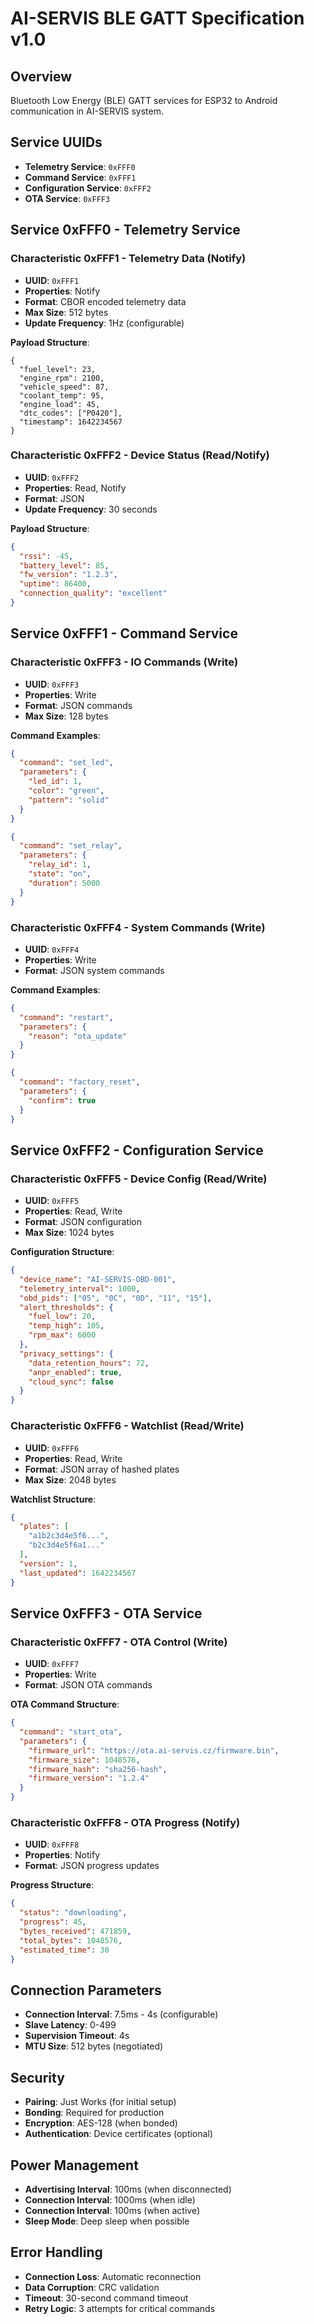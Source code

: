 # AI-SERVIS BLE GATT Specification v1.0

## Overview
Bluetooth Low Energy (BLE) GATT services for ESP32 to Android communication in AI-SERVIS system.

## Service UUIDs
- **Telemetry Service**: `0xFFF0`
- **Command Service**: `0xFFF1`
- **Configuration Service**: `0xFFF2`
- **OTA Service**: `0xFFF3`

## Service 0xFFF0 - Telemetry Service

### Characteristic 0xFFF1 - Telemetry Data (Notify)
- **UUID**: `0xFFF1`
- **Properties**: Notify
- **Format**: CBOR encoded telemetry data
- **Max Size**: 512 bytes
- **Update Frequency**: 1Hz (configurable)

**Payload Structure**:
```cbor
{
  "fuel_level": 23,
  "engine_rpm": 2100,
  "vehicle_speed": 87,
  "coolant_temp": 95,
  "engine_load": 45,
  "dtc_codes": ["P0420"],
  "timestamp": 1642234567
}
```

### Characteristic 0xFFF2 - Device Status (Read/Notify)
- **UUID**: `0xFFF2`
- **Properties**: Read, Notify
- **Format**: JSON
- **Update Frequency**: 30 seconds

**Payload Structure**:
```json
{
  "rssi": -45,
  "battery_level": 85,
  "fw_version": "1.2.3",
  "uptime": 86400,
  "connection_quality": "excellent"
}
```

## Service 0xFFF1 - Command Service

### Characteristic 0xFFF3 - IO Commands (Write)
- **UUID**: `0xFFF3`
- **Properties**: Write
- **Format**: JSON commands
- **Max Size**: 128 bytes

**Command Examples**:
```json
{
  "command": "set_led",
  "parameters": {
    "led_id": 1,
    "color": "green",
    "pattern": "solid"
  }
}
```

```json
{
  "command": "set_relay",
  "parameters": {
    "relay_id": 1,
    "state": "on",
    "duration": 5000
  }
}
```

### Characteristic 0xFFF4 - System Commands (Write)
- **UUID**: `0xFFF4`
- **Properties**: Write
- **Format**: JSON system commands

**Command Examples**:
```json
{
  "command": "restart",
  "parameters": {
    "reason": "ota_update"
  }
}
```

```json
{
  "command": "factory_reset",
  "parameters": {
    "confirm": true
  }
}
```

## Service 0xFFF2 - Configuration Service

### Characteristic 0xFFF5 - Device Config (Read/Write)
- **UUID**: `0xFFF5`
- **Properties**: Read, Write
- **Format**: JSON configuration
- **Max Size**: 1024 bytes

**Configuration Structure**:
```json
{
  "device_name": "AI-SERVIS-OBD-001",
  "telemetry_interval": 1000,
  "obd_pids": ["05", "0C", "0D", "11", "15"],
  "alert_thresholds": {
    "fuel_low": 20,
    "temp_high": 105,
    "rpm_max": 6000
  },
  "privacy_settings": {
    "data_retention_hours": 72,
    "anpr_enabled": true,
    "cloud_sync": false
  }
}
```

### Characteristic 0xFFF6 - Watchlist (Read/Write)
- **UUID**: `0xFFF6`
- **Properties**: Read, Write
- **Format**: JSON array of hashed plates
- **Max Size**: 2048 bytes

**Watchlist Structure**:
```json
{
  "plates": [
    "a1b2c3d4e5f6...",
    "b2c3d4e5f6a1..."
  ],
  "version": 1,
  "last_updated": 1642234567
}
```

## Service 0xFFF3 - OTA Service

### Characteristic 0xFFF7 - OTA Control (Write)
- **UUID**: `0xFFF7`
- **Properties**: Write
- **Format**: JSON OTA commands

**OTA Command Structure**:
```json
{
  "command": "start_ota",
  "parameters": {
    "firmware_url": "https://ota.ai-servis.cz/firmware.bin",
    "firmware_size": 1048576,
    "firmware_hash": "sha256-hash",
    "firmware_version": "1.2.4"
  }
}
```

### Characteristic 0xFFF8 - OTA Progress (Notify)
- **UUID**: `0xFFF8`
- **Properties**: Notify
- **Format**: JSON progress updates

**Progress Structure**:
```json
{
  "status": "downloading",
  "progress": 45,
  "bytes_received": 471859,
  "total_bytes": 1048576,
  "estimated_time": 30
}
```

## Connection Parameters
- **Connection Interval**: 7.5ms - 4s (configurable)
- **Slave Latency**: 0-499
- **Supervision Timeout**: 4s
- **MTU Size**: 512 bytes (negotiated)

## Security
- **Pairing**: Just Works (for initial setup)
- **Bonding**: Required for production
- **Encryption**: AES-128 (when bonded)
- **Authentication**: Device certificates (optional)

## Power Management
- **Advertising Interval**: 100ms (when disconnected)
- **Connection Interval**: 1000ms (when idle)
- **Connection Interval**: 100ms (when active)
- **Sleep Mode**: Deep sleep when possible

## Error Handling
- **Connection Loss**: Automatic reconnection
- **Data Corruption**: CRC validation
- **Timeout**: 30-second command timeout
- **Retry Logic**: 3 attempts for critical commands
